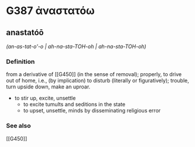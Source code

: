 # G387 ἀναστατόω

## anastatóō

_(an-as-tat-o'-o | ah-na-sta-TOH-oh | ah-na-sta-TOH-oh)_

### Definition

from a derivative of [[G450]] (in the sense of removal); properly, to drive out of home, i.e., (by implication) to disturb (literally or figuratively); trouble, turn upside down, make an uproar.

- to stir up, excite, unsettle
  - to excite tumults and seditions in the state
  - to upset, unsettle, minds by disseminating religious error

### See also

[[G450]]

